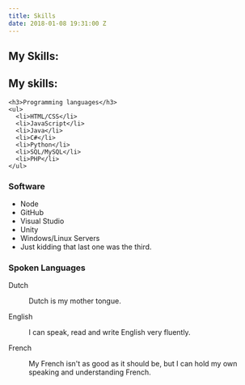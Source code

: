 ```yaml
---
title: Skills
date: 2018-01-08 19:31:00 Z
---
```


## My Skills:

<h2>My skills:</h2>

<div class="row">
  <div class="6u 12u$(small)">

    <h3>Programming languages</h3>
    <ul>
      <li>HTML/CSS</li>
      <li>JavaScript</li>
      <li>Java</li>
      <li>C#</li>
      <li>Python</li>
      <li>SQL/MySQL</li>
      <li>PHP</li>
    </ul>
  </div>

  <div class="6u$ 12u$(small)">
    <h3>Software</h3>
    <ul>
      <li>Node</li>
      <li>GitHub</li>
      <li>Visual Studio</li>
      <li>Unity</li>
      <li>Windows/Linux Servers</li>
      <li>Just kidding that last one was the third.</li>
    </ul>
  </div>

  <h3>Spoken Languages</h3>
	<dl>
		<dt>Dutch</dt>
		<dd>
			<p>Dutch is my mother tongue.</p>
		</dd>
		<dt>English</dt>
		<dd>
			<p>I can speak, read and write English very fluently.</p>
		</dd>
		<dt>French</dt>
		<dd>
			<p>My French isn't as good as it should be, but I can hold my own speaking and understanding French.</p>
		</dd>
	</dl>
</div>
